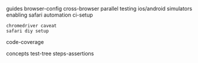 guides
  browser-config
    cross-browser parallel testing
    ios/android simulators
    enabling safari automation
  ci-setup
<!--
    mainly for chrome and firefox. for running safari tests in ci, contact us in discord for the diy instructions.

    Chromedriver unzipping issues
    - CHROMEWEBDRIVER env variable for github actions
    - SSH into circleci and confirm it's at usr/local/bin/chromedriver
    https://github.com/actions/virtual-environments/pull/269/files
    https://github.com/cvex/trade/issues/152
-->
    chromedriver caveat
    safari diy setup
  code-coverage

concepts
  test-tree
  steps-assertions
